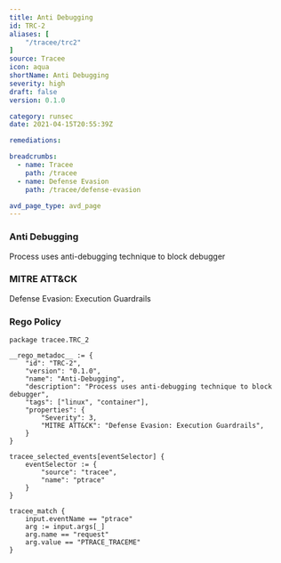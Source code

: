 ```yaml
---
title: Anti Debugging
id: TRC-2
aliases: [
    "/tracee/trc2"
]
source: Tracee
icon: aqua
shortName: Anti Debugging
severity: high
draft: false
version: 0.1.0

category: runsec
date: 2021-04-15T20:55:39Z

remediations:

breadcrumbs: 
  - name: Tracee
    path: /tracee
  - name: Defense Evasion
    path: /tracee/defense-evasion

avd_page_type: avd_page
---
```


### Anti Debugging
Process uses anti-debugging technique to block debugger

### MITRE ATT&CK
Defense Evasion: Execution Guardrails


### Rego Policy
```
package tracee.TRC_2

__rego_metadoc__ := {
    "id": "TRC-2",
    "version": "0.1.0",
    "name": "Anti-Debugging",
    "description": "Process uses anti-debugging technique to block debugger",
    "tags": ["linux", "container"],
    "properties": {
        "Severity": 3,
        "MITRE ATT&CK": "Defense Evasion: Execution Guardrails",
    }
}

tracee_selected_events[eventSelector] {
	eventSelector := {
		"source": "tracee",
		"name": "ptrace"
	}
}

tracee_match {
    input.eventName == "ptrace"
    arg := input.args[_]
    arg.name == "request"
    arg.value == "PTRACE_TRACEME"
}
```
